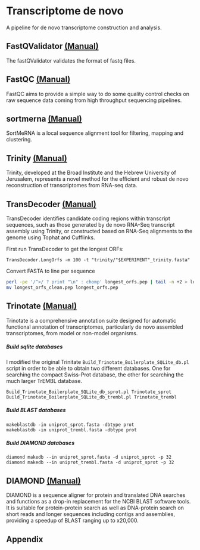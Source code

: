 # Transcriptome de novo  
A pipeline for de novo transcriptome construction and analysis.

## FastQValidator [(Manual)](https://genome.sph.umich.edu/wiki/FastQValidator)
The fastQValidator validates the format of fastq files.

## FastQC [(Manual)](https://www.bioinformatics.babraham.ac.uk/projects/fastqc/) 
FastQC aims to provide a simple way to do some quality control checks on raw sequence data coming from high throughput sequencing pipelines. 

## sortmerna [(Manual)](https://github.com/biocore/sortmerna/blob/master/README.md) 
SortMeRNA is a local sequence alignment tool for filtering, mapping and clustering.

## Trinity [(Manual)](https://github.com/trinityrnaseq/trinityrnaseq/wiki) 
Trinity, developed at the Broad Institute and the Hebrew University of Jerusalem, represents a novel method for the efficient and robust de novo reconstruction of transcriptomes from RNA-seq data. 

## TransDecoder [(Manual)](https://github.com/TransDecoder/TransDecoder/wiki)
TransDecoder identifies candidate coding regions within transcript sequences, such as those generated by de novo RNA-Seq transcript assembly using Trinity, or constructed based on RNA-Seq alignments to the genome using Tophat and Cufflinks.

First run TransDecoder to get the longest ORFs:
```
TransDecoder.LongOrfs -m 100 -t "trinity/"$EXPERIMENT"_trinity.fasta"
```
Convert FASTA to line per sequence
```bash
perl -pe '/^>/ ? print "\n" : chomp' longest_orfs.pep | tail -n +2 > longest_orfs_clean.pep
mv longest_orfs_clean.pep longest_orfs.pep
```

## Trinotate [(Manual)](https://trinotate.github.io/) 
Trinotate is a comprehensive annotation suite designed for automatic functional annotation of transcriptomes, particularly de novo assembled transcriptomes, from model or non-model organisms.



##### Build sqlite databases
I modified the original Trinitate `Build_Trinotate_Boilerplate_SQLite_db.pl` script in order to be able to obtain two different databases. One for searching the compact Swiss-Prot database, the other for searching the much larger TrEMBL database. 

```
Build_Trinotate_Boilerplate_SQLite_db_sprot.pl Trinotate_sprot
Build_Trinotate_Boilerplate_SQLite_db_trembl.pl Trinotate_trembl
```

##### Build BLAST databases
```
makeblastdb -in uniprot_sprot.fasta -dbtype prot
makeblastdb -in uniprot_trembl.fasta -dbtype prot
```
##### Build DIAMOND databases
```
diamond makedb --in uniprot_sprot.fasta -d uniprot_sprot -p 32
diamond makedb --in uniprot_trembl.fasta -d uniprot_sprot -p 32
```

## DIAMOND [(Manual)](https://github.com/bbuchfink/diamond) 
DIAMOND is a sequence aligner for protein and translated DNA searches and functions as a drop-in replacement for the NCBI BLAST software tools. It is suitable for protein-protein search as well as DNA-protein search on short reads and longer sequences including contigs and assemblies, providing a speedup of BLAST ranging up to x20,000. 

## Appendix

